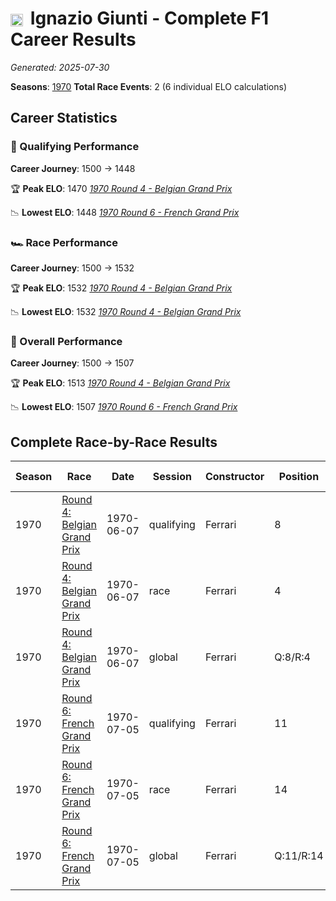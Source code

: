# <img src="https://upload.wikimedia.org/wikipedia/commons/0/03/Flag_of_Italy.svg" alt="Italy" width="20" height="auto" style="vertical-align: middle; margin-right: 5px;" onerror="this.outerHTML='🇮🇹'; this.style.marginRight='5px';"/> Ignazio Giunti - Complete F1 Career Results

*Generated: 2025-07-30*

**Seasons**: [1970](../results/1970-season-report.md)
**Total Race Events**: 2 (6 individual ELO calculations)

## Career Statistics

### 🏁 Qualifying Performance
**Career Journey**: 1500 → 1448

🏆 **Peak ELO**: 1470
   *[1970 Round 4 - Belgian Grand Prix](../results/1970-season-report.md#round-4-belgian-grand-prix)*

📉 **Lowest ELO**: 1448
   *[1970 Round 6 - French Grand Prix](../results/1970-season-report.md#round-6-french-grand-prix)*

### 🏎️ Race Performance
**Career Journey**: 1500 → 1532

🏆 **Peak ELO**: 1532
   *[1970 Round 4 - Belgian Grand Prix](../results/1970-season-report.md#round-4-belgian-grand-prix)*

📉 **Lowest ELO**: 1532
   *[1970 Round 4 - Belgian Grand Prix](../results/1970-season-report.md#round-4-belgian-grand-prix)*

### 🌟 Overall Performance
**Career Journey**: 1500 → 1507

🏆 **Peak ELO**: 1513
   *[1970 Round 4 - Belgian Grand Prix](../results/1970-season-report.md#round-4-belgian-grand-prix)*

📉 **Lowest ELO**: 1507
   *[1970 Round 6 - French Grand Prix](../results/1970-season-report.md#round-6-french-grand-prix)*


## Complete Race-by-Race Results

| Season | Race | Date | Session | Constructor | Position | Starting ELO | ELO Change | Final ELO | Teammate |
|--------|------|------|---------|-------------|----------|--------------|------------|-----------|----------|
| 1970 | [Round 4: Belgian Grand Prix](../results/1970-season-report.md#round-4-belgian-grand-prix) | 1970-06-07 | qualifying | Ferrari | 8 | 1500 | -30 | 1470 | Jacky Ickx |
| 1970 | [Round 4: Belgian Grand Prix](../results/1970-season-report.md#round-4-belgian-grand-prix) | 1970-06-07 | race | Ferrari | 4 | 1500 | +32 | 1532 | Jacky Ickx |
| 1970 | [Round 4: Belgian Grand Prix](../results/1970-season-report.md#round-4-belgian-grand-prix) | 1970-06-07 | global | Ferrari | Q:8/R:4 | 1500 | +13 | 1513 | Jacky Ickx |
| 1970 | [Round 6: French Grand Prix](../results/1970-season-report.md#round-6-french-grand-prix) | 1970-07-05 | qualifying | Ferrari | 11 | 1470 | -22 | 1448 | Jacky Ickx |
| 1970 | [Round 6: French Grand Prix](../results/1970-season-report.md#round-6-french-grand-prix) | 1970-07-05 | race | Ferrari | 14 | 1532 | N/A | 1532 | Jacky Ickx |
| 1970 | [Round 6: French Grand Prix](../results/1970-season-report.md#round-6-french-grand-prix) | 1970-07-05 | global | Ferrari | Q:11/R:14 | 1513 | -7 | 1507 | Jacky Ickx |
